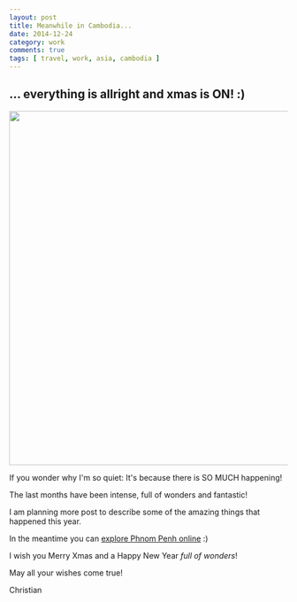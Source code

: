 ```yaml
---
layout: post
title: Meanwhile in Cambodia...
date: 2014-12-24
category: work
comments: true
tags: [ travel, work, asia, cambodia ]
---
```


## ... everything is allright and xmas is ON! :)

<a href="https://flic.kr/p/qvhqYR" target="_blank"><img src="https://farm9.staticflickr.com/8658/16083946641_3f6d131e33_s.jpg" width="640"></a>

If you wonder why I'm so quiet: It's because there is SO MUCH happening!

The last months have been intense, full of wonders and fantastic!

I am planning more post to describe some of the amazing things that happened this year.

In the meantime you can [explore Phnom Penh online](https://www.google.com/maps/views/streetview/cambodia-highlights?gl=us) :)

I wish you Merry Xmas and a Happy New Year _full of wonders_!

May all your wishes come true!

Christian

